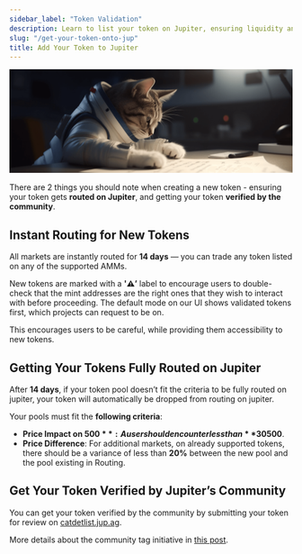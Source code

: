 ```yaml
---
sidebar_label: "Token Validation"
description: Learn to list your token on Jupiter, ensuring liquidity and metadata compliance for enhanced safety.
slug: "/get-your-token-onto-jup"
title: Add Your Token to Jupiter
---
```


<head>
    <title>How to Add Token to Jupiter: Listing Guide Instructions</title>
    <meta name="twitter:card" content="summary" />
</head>

![cat_list2](./cat_list2.png)

There are 2 things you should note when creating a new token - ensuring your token gets **routed on Jupiter**, and getting your token **verified by the community**.

## Instant Routing for New Tokens

All markets are instantly routed for **14 days** — you can trade any token listed on any of the supported AMMs.

New tokens are marked with a **'⚠️’** label to encourage users to double-check that the mint addresses are the right ones that they wish to interact with before proceeding. The default mode on our UI shows validated tokens first, which projects can request to be on.

This encourages users to be careful, while providing them accessibility to new tokens.

## Getting Your Tokens Fully Routed on Jupiter

After **14 days**, if your token pool doesn’t fit the criteria to be fully routed on jupiter, your token will automatically be dropped from routing on jupiter.

Your pools must fit the **following criteria**:

- **Price Impact on $500**: A user should encounter less than **30%** price impact after buying and selling the token from the same pool. This ensures there is sufficient liquidity, using a position size of **$500**.
- **Price Difference**: For additional markets, on already supported tokens, there should be a variance of less than **20%** between the new pool and the pool existing in Routing. 

## Get Your Token Verified by Jupiter’s Community

You can get your token verified by the community by submitting your token for review on [catdetlist.jup.ag](http://catdetlist.jup.ag).

More details about the community tag initiative in [this post](https://www.jupresear.ch/t/get-your-token-a-community-tag/18963).